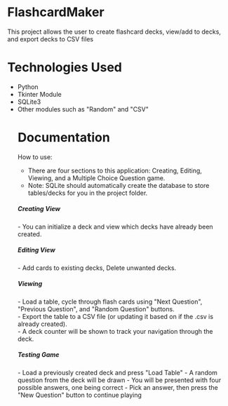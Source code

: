 # FlashcardMaker
This project allows the user to create flashcard decks, view/add to decks, and export decks to CSV files

<h1> Technologies Used </h1>
<ul>
  <li> Python </li>
  <li> Tkinter Module </li>
  <li> SQLite3 </li>
  <li> Other modules such as "Random" and "CSV" </li>
  
<h1> Documentation </h1>
  
  How to use:
  - There are four sections to this application: Creating, Editing, Viewing, and a Multiple Choice Question game. <br>
  - Note: SQLite should automatically create the database to store tables/decks for you in the project folder.
  
<h5> Creating View </h5>
  - You can initialize a deck and view which decks have already been created.
  
<h5>Editing View </h5>
  - Add cards to existing decks, Delete unwanted decks.
  
<h5> Viewing </h5> 
  - Load a table, cycle through flash cards using "Next Question", "Previous Question", and "Random Question" buttons. <br>
  - Export the table to a CSV file (or updating it based on if the .csv is already created). <br>
  - A deck counter will be shown to track your navigation through the deck. <br>
  
<h5> Testing Game </h5>
  - Load a previously created deck and press "Load Table"
  - A random question from the deck will be drawn
  - You will be presented with four possible answers, one being correct
  - Pick an answer, then press the "New Question" button to continue playing
